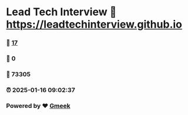 # Lead Tech Interview :link: https://leadtechinterview.github.io 
### :page_facing_up: [17](https://leadtechinterview.github.io/tag.html) 
### :speech_balloon: 0 
### :hibiscus: 73305 
### :alarm_clock: 2025-01-16 09:02:37 
### Powered by :heart: [Gmeek](https://github.com/Meekdai/Gmeek)
